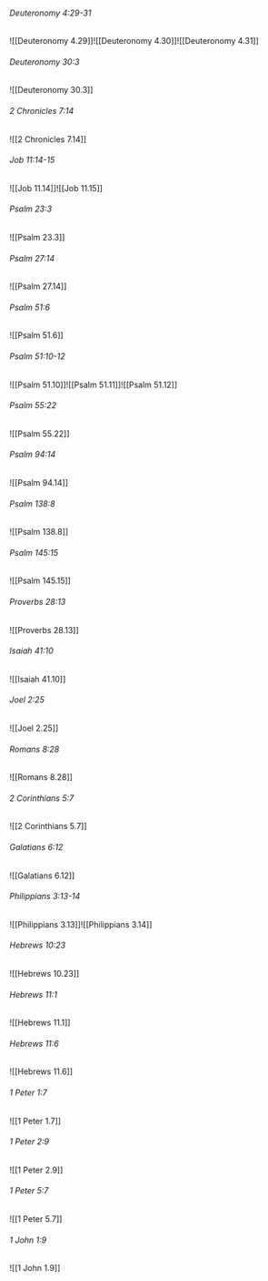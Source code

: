 ###### Deuteronomy 4:29-31

![[Deuteronomy 4.29]]![[Deuteronomy 4.30]]![[Deuteronomy 4.31]]

###### Deuteronomy 30:3

![[Deuteronomy 30.3]]

###### 2 Chronicles 7:14

![[2 Chronicles 7.14]]

###### Job 11:14-15

![[Job 11.14]]![[Job 11.15]]

###### Psalm 23:3

![[Psalm 23.3]]

###### Psalm 27:14

![[Psalm 27.14]]

###### Psalm 51:6

![[Psalm 51.6]]

###### Psalm 51:10-12

![[Psalm 51.10]]![[Psalm 51.11]]![[Psalm 51.12]]

###### Psalm 55:22

![[Psalm 55.22]]

###### Psalm 94:14

![[Psalm 94.14]]

###### Psalm 138:8

![[Psalm 138.8]]

###### Psalm 145:15

![[Psalm 145.15]]

###### Proverbs 28:13

![[Proverbs 28.13]]

###### Isaiah 41:10

![[Isaiah 41.10]]

###### Joel 2:25

![[Joel 2.25]]

###### Romans 8:28

![[Romans 8.28]]

###### 2 Corinthians 5:7

![[2 Corinthians 5.7]]

###### Galatians 6:12

![[Galatians 6.12]]

######  Philippians 3:13-14

![[Philippians 3.13]]![[Philippians 3.14]]

###### Hebrews 10:23

![[Hebrews 10.23]]

###### Hebrews 11:1

![[Hebrews 11.1]]

###### Hebrews 11:6

![[Hebrews 11.6]]

###### 1 Peter 1:7

![[1 Peter 1.7]]

###### 1 Peter 2:9

![[1 Peter 2.9]]

###### 1 Peter 5:7

![[1 Peter 5.7]]

###### 1 John 1:9

![[1 John 1.9]]